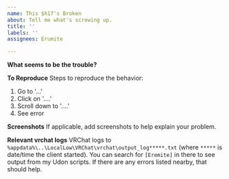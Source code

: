 ```yaml
---
name: This $h17's Broken
about: Tell me what's screwing up.
title: ''
labels: ''
assignees: Erumite

---
```


**What seems to be the trouble?**

**To Reproduce**
Steps to reproduce the behavior:
1. Go to '...'
2. Click on '....'
3. Scroll down to '....'
4. See error

**Screenshots**
If applicable, add screenshots to help explain your problem.

**Relevant vrchat logs**
VRChat logs to `%appdata%\..\LocalLow\VRChat\vrchat\output_log*****.txt` (where `*****` is date/time the client started).  You can search for `[Eremite]` in there to see output from my Udon scripts.  If there are any errors listed nearby, that should help.
